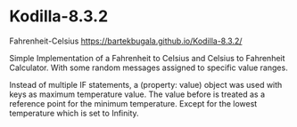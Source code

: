 # Kodilla-8.3.2
Fahrenheit-Celsius
https://bartekbugala.github.io/Kodilla-8.3.2/

Simple Implementation of a Fahrenheit to Celsius and Celsius to Fahrenheit Calculator.
With some random messages assigned to specific value ranges.

Instead of multiple IF statements, a (property: value) object was used with keys as maximum temperature value.
The value before is treated as a reference point for the minimum temperature.
Except for the lowest temperature which is set to Infinity.
